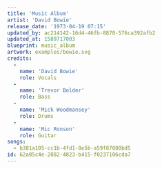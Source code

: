```yaml
---
title: 'Music Album'
artist: 'David Bowie'
release_date: '1973-04-19 07:15'
updated_by: ac214142-16d4-46fb-8870-576ca392afb2
updated_at: 1589717003
blueprint: music_album
artwork: examples/bowie.svg
credits:
  -
    name: 'David Bowie'
    role: Vocals
  -
    name: 'Trevor Bolder'
    role: Bass
  -
    name: 'Mick Woodmansey'
    role: Drums
  -
    name: 'Mic Ronson'
    role: Guitar
songs:
  - b381a105-cc1b-4fd1-8e5b-a59f87080bd5
id: 62a05c4e-2882-4823-b415-f0237106cda7
---
```

